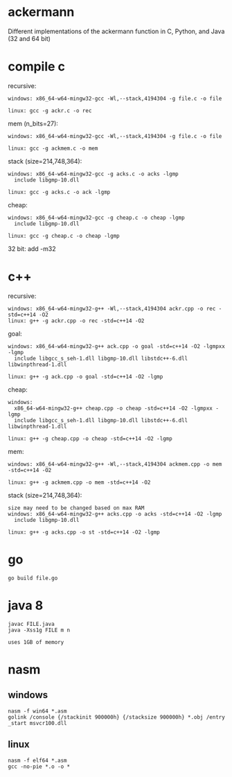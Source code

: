 # ackermann
Different implementations of the ackermann function in C, Python, and Java (32 and 64 bit)

# compile c

  recursive:
  
    windows: x86_64-w64-mingw32-gcc -Wl,--stack,4194304 -g file.c -o file
    
    linux: gcc -g ackr.c -o rec
  
  mem (n_bits=27):
  
    windows: x86_64-w64-mingw32-gcc -Wl,--stack,4194304 -g file.c -o file
    
    linux: gcc -g ackmem.c -o mem
  
  stack (size=214,748,364):
  
    windows: x86_64-w64-mingw32-gcc -g acks.c -o acks -lgmp
      include libgmp-10.dll
      
    linux: gcc -g acks.c -o ack -lgmp

  cheap:
  
    windows: x86_64-w64-mingw32-gcc -g cheap.c -o cheap -lgmp
      include libgmp-10.dll
      
    linux: gcc -g cheap.c -o cheap -lgmp
  
  32 bit: add -m32

# c++
  recursive:
  
    windows: x86_64-w64-mingw32-g++ -Wl,--stack,4194304 ackr.cpp -o rec -std=c++14 -O2
    linux: g++ -g ackr.cpp -o rec -std=c++14 -O2

  goal:
  
    windows: x86_64-w64-mingw32-g++ ack.cpp -o goal -std=c++14 -O2 -lgmpxx -lgmp
      include libgcc_s_seh-1.dll libgmp-10.dll libstdc++-6.dll libwinpthread-1.dll
      
    linux: g++ -g ack.cpp -o goal -std=c++14 -O2 -lgmp
  
  cheap:
  
    windows:
      x86_64-w64-mingw32-g++ cheap.cpp -o cheap -std=c++14 -O2 -lgmpxx -lgmp
      include libgcc_s_seh-1.dll libgmp-10.dll libstdc++-6.dll libwinpthread-1.dll
      
    linux: g++ -g cheap.cpp -o cheap -std=c++14 -O2 -lgmp
  
  mem:
  
    windows: x86_64-w64-mingw32-g++ -Wl,--stack,4194304 ackmem.cpp -o mem -std=c++14 -O2
    
    linux: g++ -g ackmem.cpp -o mem -std=c++14 -O2
  
  stack (size=214,748,364):
  
    size may need to be changed based on max RAM
    windows: x86_64-w64-mingw32-g++ acks.cpp -o acks -std=c++14 -O2 -lgmp
      include libgmp-10.dll
   
    linux: g++ -g acks.cpp -o st -std=c++14 -O2 -lgmp

# go

    go build file.go

# java 8

    javac FILE.java
    java -Xss1g FILE m n

    uses 1GB of memory

# nasm

  ## windows
  
    nasm -f win64 *.asm
    golink /console {/stackinit 900000h} {/stacksize 900000h} *.obj /entry _start msvcr100.dll
    
## linux

    nasm -f elf64 *.asm
    gcc -no-pie *.o -o *
  
